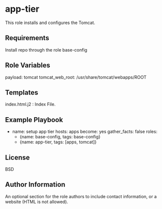 app-tier
=========

This role installs and configures the Tomcat.

Requirements
------------

Install repo through the role base-config 

Role Variables
--------------

payload: tomcat
tomcat_web_root: /usr/share/tomcat/webapps/ROOT

Templates
------------

index.html.j2 : Index File.

Example Playbook
----------------

   - name: setup app tier 
     hosts: apps
     become: yes
     gather_facts: false
     roles:
       - {name: base-config, tags: base-config}
       - {name: app-tier, tags: [apps, tomcat]}


License
-------

BSD

Author Information
------------------

An optional section for the role authors to include contact information, or a website (HTML is not allowed).
